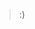 >:)

<!---
ProgrammerSym/ProgrammerSym is a ✨ special ✨ repository because its `README.md` (this file) appears on your GitHub profile.
You can click the Preview link to take a look at your changes.
--->
